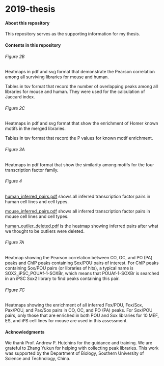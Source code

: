 # 2019-thesis

#### About this repository

This repository serves as the supporting information for my thesis.



#### Contents in this repository

###### Figure 2B

Heatmaps in pdf and svg format that demonstrate the Pearson correlation among all surviving libraries for mouse and human.

Tables in tsv format that record the number of overlapping peaks among all libraries for mouse and human. They were used for the calculation of Jaccard index.

###### Figure 2C

Heatmaps in pdf and svg format that show the enrichment of Homer known motifs in the merged libraries.

Tables in tsv format that record the P values for known motif enrichment.

###### Figure 3A

Heatmaps in pdf format that show the similarity among motifs for the four transcription factor family.

###### Figure 4

[human_inferred_pairs.pdf](https://github.com/MASSIVEkinetic/2019-thesis/blob/master/Figure_4/human_inferred_pairs.pdf "human_inferred_pairs.pdf") shows all inferred transcription factor pairs in human cell lines and cell types.

[mouse_inferred_pairs.pdf](https://github.com/MASSIVEkinetic/2019-thesis/blob/master/Figure_4/mouse_inferred_pairs.pdf "mouse_inferred_pairs.pdf") shows all inferred transcription factor pairs in mouse cell lines and cell types.

[human_outlier_deleted.pdf](https://github.com/MASSIVEkinetic/2019-thesis/blob/master/Figure_4/human_outlier_deleted.pdf "human_outlier_deleted.pdf") is the heatmap showing inferred pairs after what we thought to be outliers were deleted.

###### Figure 7A

Heatmap showing the Pearson correlation between CO, OC, and PO (PA) peaks and ChIP peaks containing Sox/POU pairs of interest. For ChIP peaks containing Sox/POU pairs (or libraries of hits), a typical name is SOX2_iPSC_POUAf-1-SOXBr, which means that POUAf-1-SOXBr is searched in an iPSC Sox2 library to find peaks containing this pair.

###### Figure 7C

Heatmaps showing the enrichment of all inferred Fox/POU, Fox/Sox, Pax/POU, and Pax/Sox pairs in CO, OC, and PO (PA) peaks. For Sox/POU pairs, only those that are enriched in both POU and Sox libraries for 10 MEF, ES, and iPS cell lines for mouse are used in this assessment.



#### Acknowledgments

We thank Prof. Andrew P. Hutchins for the guidance and training. We are grateful to Zhang Yukun for helping with collecting peak libraries. This work was supported by the Department of Biology, Southern University of Science and Technology, China.



